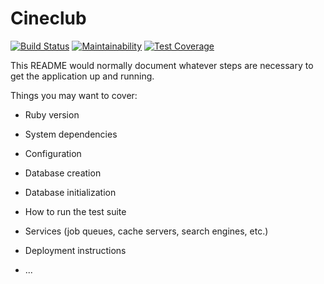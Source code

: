 # Cineclub

[![Build Status](https://travis-ci.org/Cineclub/cineclub.svg?branch=master)](https://travis-ci.org/Cineclub/cineclub) [![Maintainability](https://api.codeclimate.com/v1/badges/b281a49ffda5c67eb333/maintainability)](https://codeclimate.com/github/Cineclub/cineclub/maintainability) [![Test Coverage](https://api.codeclimate.com/v1/badges/b281a49ffda5c67eb333/test_coverage)](https://codeclimate.com/github/Cineclub/cineclub/test_coverage)

This README would normally document whatever steps are necessary to get the
application up and running.

Things you may want to cover:

* Ruby version

* System dependencies

* Configuration

* Database creation

* Database initialization

* How to run the test suite

* Services (job queues, cache servers, search engines, etc.)

* Deployment instructions

* ...
